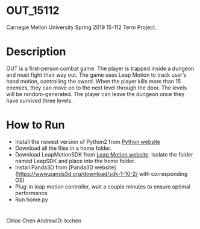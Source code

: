 # OUT_15112
Carnegie Mellon University Spring 2019 15-112 Term Project.
# Description
OUT is a first-person combat game. The player is trapped inside a dungeon and must fight their way out. The game uses Leap Motion to track user’s hand motion, controlling the sword. When the player kills more than 15 enemies, they can move on to the next level through the door. The levels will be random-generated. The player can leave the dungeon once they have survived three levels.
# How to Run
- Install the newest version of Python2 from [Python website](https://www.python.org/downloads/release/python-2716/)
- Download all the files in a home folder.
- Download LeapMotionSDK from [Leap Motion website](https://developer.leapmotion.com/windows-vr). Isolate the folder named LeapSDK and place into the home folder.
- Install Panda3D from [Panda3D website](https://www.panda3d.org/download/sdk-1-10-2/ with corresponding OS)
- Plug-in leap motion controller, wait a couple minutes to ensure optimal performance
- Run home.py
# 
Chloe Chen
AndrewID: tcchen
